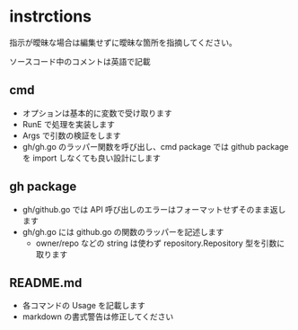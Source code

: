 # instrctions

指示が曖昧な場合は編集せずに曖昧な箇所を指摘してください。

ソースコード中のコメントは英語で記載

## cmd

* オプションは基本的に変数で受け取ります
* RunE で処理を実装します
* Args で引数の検証をします
* gh/gh.go のラッパー関数を呼び出し、cmd package では github package を import しなくても良い設計にします

## gh package

* gh/github.go では API 呼び出しのエラーはフォーマットせずそのまま返します
* gh/gh.go には github.go の関数のラッパーを記述します
  * owner/repo などの string は使わず repository.Repository 型を引数に取ります

## README.md

* 各コマンドの Usage を記載します
* markdown の書式警告は修正してください
